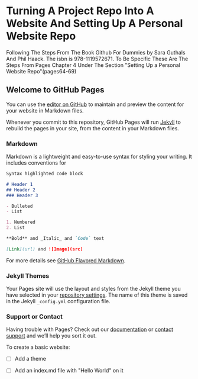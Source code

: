 # Turning A Project Repo Into A Website And Setting Up A Personal Website Repo
Following The Steps From The Book Github  For Dummies by Sara Guthals And Phil Haack. The isbn is 978-1119572671. 
To Be Specific These Are The Steps From Pages Chapter 4 Under The Section "Setting Up a Personal Website Repo"(pages64-69)

## Welcome to GitHub Pages

You can use the [editor on GitHub](https://github.com/ShawnGardy/shawngardy.github.io/edit/main/README.md) to maintain and preview the content for your website in Markdown files.

Whenever you commit to this repository, GitHub Pages will run [Jekyll](https://jekyllrb.com/) to rebuild the pages in your site, from the content in your Markdown files.

### Markdown

Markdown is a lightweight and easy-to-use syntax for styling your writing. It includes conventions for

```markdown
Syntax highlighted code block

# Header 1
## Header 2
### Header 3

- Bulleted
- List

1. Numbered
2. List

**Bold** and _Italic_ and `Code` text

[Link](url) and ![Image](src)
```

For more details see [GitHub Flavored Markdown](https://guides.github.com/features/mastering-markdown/).

### Jekyll Themes

Your Pages site will use the layout and styles from the Jekyll theme you have selected in your [repository settings](https://github.com/ShawnGardy/shawngardy.github.io/settings/pages). The name of this theme is saved in the Jekyll `_config.yml` configuration file.

### Support or Contact

Having trouble with Pages? Check out our [documentation](https://docs.github.com/categories/github-pages-basics/) or [contact support](https://support.github.com/contact) and we’ll help you sort it out.

To create a basic website:
- [ ] Add a theme
- [ ] Add an index.md file with "Hello World" on it




